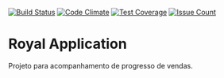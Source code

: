 [![Build Status](https://travis-ci.org/ldszion/royal.svg?branch=master)](https://travis-ci.org/ldszion/royal)
[![Code Climate](https://codeclimate.com/github/ldszion/royal/badges/gpa.svg)](https://codeclimate.com/github/ldszion/royal)
[![Test Coverage](https://codeclimate.com/github/ldszion/royal/badges/coverage.svg)](https://codeclimate.com/github/ldszion/royal/coverage)
[![Issue Count](https://codeclimate.com/github/ldszion/royal/badges/issue_count.svg)](https://codeclimate.com/github/ldszion/royal)

# Royal Application

Projeto para acompanhamento de progresso de vendas.